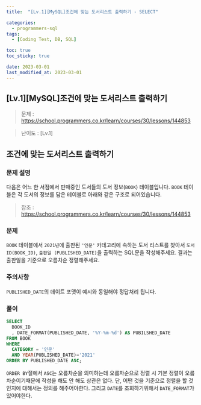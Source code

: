 ```yaml
---
title:  "[Lv.1][MySQL]조건에 맞는 도서리스트 출력하기 - SELECT" 

categories:
  - programmers-sql
tags:
  - [Coding Test, DB, SQL]

toc: true
toc_sticky: true

date: 2023-03-01
last_modified_at: 2023-03-01
---
```

[Lv.1][MySQL]조건에 맞는 도서리스트 출력하기
---
> 문제 : <https://school.programmers.co.kr/learn/courses/30/lessons/144853>

> 난이도 : [Lv.1]
  
## 조건에 맞는 도서리스트 출력하기

### 문제 설명

다음은 어느 한 서점에서 판매중인 도서들의 도서 정보(`BOOK`) 테이블입니다.
`BOOK` 테이블은 각 도서의 정보를 담은 테이블로 아래와 같은 구조로 되어있습니다.
> 참조 : <https://school.programmers.co.kr/learn/courses/30/lessons/144853>

### 문제

`BOOK` 테이블에서 `2021년`에 출판된 `'인문'` 카테고리에 속하는 도서 리스트를 찾아서 `도서 ID(BOOK_ID)`, `출판일 (PUBLISHED_DATE)`을 출력하는 SQL문을 작성해주세요.
결과는 출판일을 기준으로 오름차순 정렬해주세요.

### 주의사항

`PUBLISHED_DATE`의 데이트 포맷이 예시와 동일해야 정답처리 됩니다.

### 풀이

```sql
SELECT
  BOOK_ID
  , DATE_FORMAT(PUBLISHED_DATE, '%Y-%m-%d') AS PUBILSHED_DATE
FROM BOOK
WHERE 
  CATEGORY = '인문'
  AND YEAR(PUBLISHED_DATE)='2021'
ORDER BY PUBLISHED_DATE ASC;
```

`ORDER BY`절에서 `ASC`는 오름차순을 의미하는데 오름차순으로 정렬 시 기본 정렬이 오름차순이기때문에 작성을 해도 안 해도 상관은 없다. 단, 어떤 것을 기준으로 정렬을 할 것인지에 대해서는 정의를 해주어야한다. 그리고 `DATE`를 조회하기위해서 `DATE_FORMAT`가 있어야한다.
